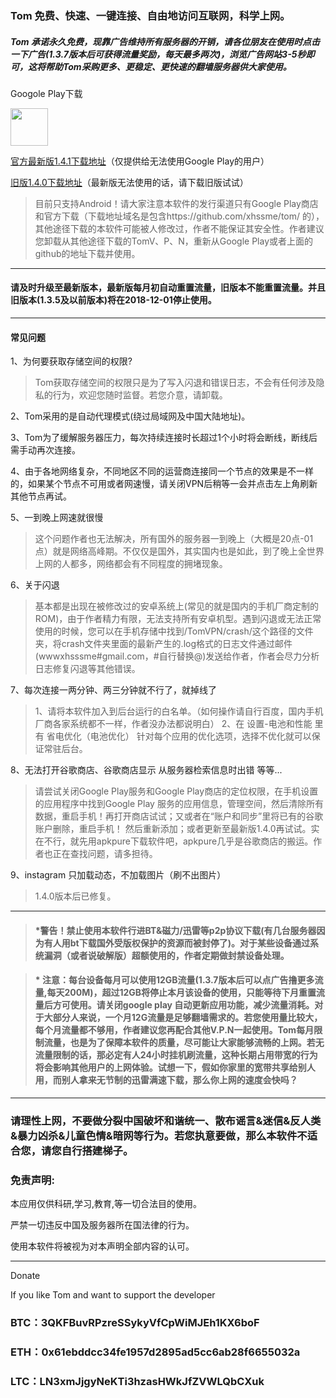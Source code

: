 ### Tom 免费、快速、一键连接、自由地访问互联网，科学上网。

##### Tom 承诺永久免费，现靠广告维持所有服务器的开销，请各位朋友在使用时点击一下广告(1.3.7版本后可获得流量奖励，每天最多两次)，浏览广告网站3-5秒即可，这将帮助Tom采购更多、更稳定、更快速的翻墙服务器供大家使用。

Googole Play下载

<a href="https://play.google.com/store/apps/details?id=me.xhss.tomvpn" rel="nofollow"><img src="https://camo.githubusercontent.com/bdaf711a93d64d0bb5e5abfc346a8b84ea47f164/68747470733a2f2f706c61792e676f6f676c652e636f6d2f696e746c2f656e5f75732f6261646765732f696d616765732f67656e657269632f656e2d706c61792d62616467652e706e67" height="60" data-canonical-src="https://play.google.com/intl/en_us/badges/images/generic/en-play-badge.png" style="max-width:100%;"></a>

[官方最新版1.4.1下载地址](https://github.com/xhssme/tom/raw/master/tomvpn1.4.1.apk "下载地址")（仅提供给无法使用Google Play的用户）

[旧版1.4.0下载地址](https://github.com/xhssme/tom/raw/master/tomvpn1.4.0.apk "下载地址")（最新版无法使用的话，请下载旧版试试）

> 目前只支持Android！请大家注意本软件的发行渠道只有Google Play商店和官方下载（下载地址域名是包含https://github.com/xhssme/tom/  的），其他途径下载的本软件可能被人修改过，作者不能保证其安全性。作者建议您卸载从其他途径下载的TomV、P、N，重新从Google Play或者上面的github的地址下载并使用。
------------------------------------------------------------------

#### 请及时升级至最新版本，最新版每月初自动重置流量，旧版本不能重置流量。并且旧版本(1.3.5及以前版本)将在2018-12-01停止使用。


------
#### 常见问题
1、为何要获取存储空间的权限?
> Tom获取存储空间的权限只是为了写入闪退和错误日志，不会有任何涉及隐私的行为，欢迎您随时监督。若您介意，请卸载。

2、Tom采用的是自动代理模式(绕过局域网及中国大陆地址)。

3、Tom为了缓解服务器压力，每次持续连接时长超过1个小时将会断线，断线后需手动再次连接。

4、由于各地网络复杂，不同地区不同的运营商连接同一个节点的效果是不一样的，如果某个节点不可用或者网速慢，请关闭VPN后稍等一会并点击左上角刷新其他节点再试。

5、一到晚上网速就很慢
> 这个问题作者也无法解决，所有国外的服务器一到晚上（大概是20点-01点）就是网络高峰期。不仅仅是国外，其实国内也是如此，到了晚上全世界上网的人都多，网络都会有不同程度的拥堵现象。

6、关于闪退
> 基本都是出现在被修改过的安卓系统上(常见的就是国内的手机厂商定制的ROM)，由于作者精力有限，无法支持所有安卓机型。遇到闪退或无法正常使用的时候，您可以在手机存储中找到/TomVPN/crash/这个路径的文件夹，将crash文件夹里面的最新产生的.log格式的日志文件通过邮件(wwwxhsssme#gmail.com，#自行替换@)发送给作者，作者会尽力分析日志修复闪退等其他错误。

7、每次连接一两分钟、两三分钟就不行了，就掉线了
> 1、请将本软件加入到后台运行的白名单。（如何操作请自行百度，国内手机厂商各家系统都不一样，作者没办法都说明白）
  2、在 设置-电池和性能 里有 省电优化（电池优化） 针对每个应用的优化选项，选择不优化就可以保证常驻后台。
    
8、无法打开谷歌商店、谷歌商店显示 从服务器检索信息时出错 等等...
> 请尝试关闭Google Play服务和Google Play商店的定位权限，在手机设置的应用程序中找到Google Play 服务的应用信息，管理空间，然后清除所有数据，重启手机！再打开商店试试；又或者在“账户和同步”里将已有的谷歌账户删除，重启手机！ 然后重新添加；或者更新至最新版1.4.0再试试。实在不行，就先用apkpure下载软件吧，apkpure几乎是谷歌商店的搬运。作者也正在查找问题，请多担待。

9、instagram 只加载动态，不加载图片（刷不出图片）
> 1.4.0版本后已修复。
-------------------------------------    

> #### *警告！禁止使用本软件行进BT&磁力/迅雷等p2p协议下载(有几台服务器因为有人用bt下载国外受版权保护的资源而被封停了)。对于某些设备通过系统漏洞（或者说破解版）超额使用的，作者定期做封禁设备处理。

> #### * 注意：每台设备每月可以使用12GB流量(1.3.7版本后可以点广告撸更多流量,每天200M)，超过12GB将停止本月该设备的使用，只能等待下月重置流量后方可使用。请关闭google play 自动更新应用功能，减少流量消耗。对于大部分人来说，一个月12G流量是足够翻墙需求的。若您使用量比较大，每个月流量都不够用，作者建议您再配合其他V.P.N一起使用。Tom每月限制流量，也是为了保障本软件的质量，尽可能让大家能够流畅的上网。若无流量限制的话，那必定有人24小时挂机刷流量，这种长期占用带宽的行为将会影响其他用户的上网体验。试想一下，假如你家里的宽带共享给别人用，而别人拿来无节制的迅雷满速下载，那么你上网的速度会快吗？
-------------------------------------
### 请理性上网，不要做分裂中国破坏和谐统一、散布谣言&迷信&反人类&暴力凶杀&儿童色情&暗网等行为。若您执意要做，那么本软件不适合您，请您自行搭建梯子。

### 免责声明:

本应用仅供科研,学习,教育,等一切合法目的使用。

严禁一切违反中国及服务器所在国法律的行为。

使用本软件将被视为对本声明全部内容的认可。

---------------------------------------
Donate

If you like Tom and want to support the developer

### BTC：3QKFBuvRPzreSSykyVfCpWiMJEh1KX6boF

### ETH：0x61ebddcc34fe1957d2895ad5cc6ab28f6655032a

### LTC：LN3xmJjgyNeKTi3hzasHWkJfZVWLQbCXuk
